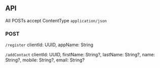 ## API

All POSTs accept ContentType `application/json`

### POST

`/register`  clientId: UUID, appName: String

`/addContact` clientId: UUID, firstName: String?, lastName: String?, name: String?, mobile: String?, email: String?
